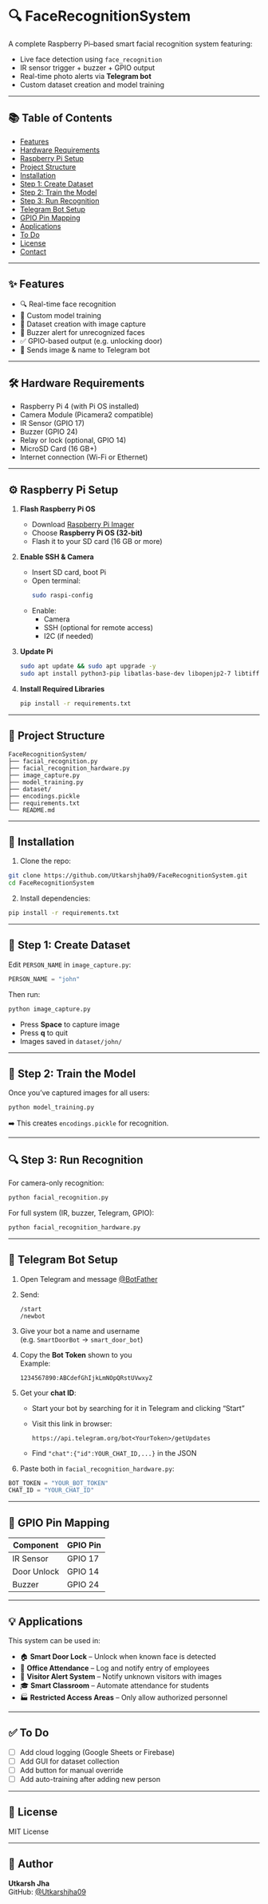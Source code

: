 
# 🔍 FaceRecognitionSystem

A complete Raspberry Pi–based smart facial recognition system featuring:
- Live face detection using `face_recognition`
- IR sensor trigger + buzzer + GPIO output
- Real-time photo alerts via **Telegram bot**
- Custom dataset creation and model training

---

## 📚 Table of Contents
- [Features](#-features)
- [Hardware Requirements](#-hardware-requirements)
- [Raspberry Pi Setup](#-raspberry-pi-setup)
- [Project Structure](#-project-structure)
- [Installation](#️-installation)
- [Step 1: Create Dataset](#-step-1-create-dataset)
- [Step 2: Train the Model](#-step-2-train-the-model)
- [Step 3: Run Recognition](#-step-3-run-recognition)
- [Telegram Bot Setup](#-telegram-bot-setup)
- [GPIO Pin Mapping](#-gpio-pin-mapping)
- [Applications](#-applications)
- [To Do](#-to-do)
- [License](#-license)
- [Contact](#-contact)

---

## ✨ Features

- 🔍 Real-time face recognition
- 🧠 Custom model training
- 🧾 Dataset creation with image capture
- 🔔 Buzzer alert for unrecognized faces
- ✅ GPIO-based output (e.g. unlocking door)
- 📨 Sends image & name to Telegram bot

---

## 🛠 Hardware Requirements

- Raspberry Pi 4 (with Pi OS installed)
- Camera Module (Picamera2 compatible)
- IR Sensor (GPIO 17)
- Buzzer (GPIO 24)
- Relay or lock (optional, GPIO 14)
- MicroSD Card (16 GB+)
- Internet connection (Wi-Fi or Ethernet)

---

## ⚙️ Raspberry Pi Setup

1. **Flash Raspberry Pi OS**
   - Download [Raspberry Pi Imager](https://www.raspberrypi.com/software/)
   - Choose **Raspberry Pi OS (32-bit)**
   - Flash it to your SD card (16 GB or more)

2. **Enable SSH & Camera**
   - Insert SD card, boot Pi
   - Open terminal:
     ```bash
     sudo raspi-config
     ```
   - Enable:
     - Camera
     - SSH (optional for remote access)
     - I2C (if needed)

3. **Update Pi**
   ```bash
   sudo apt update && sudo apt upgrade -y
   sudo apt install python3-pip libatlas-base-dev libopenjp2-7 libtiff5
   ```

4. **Install Required Libraries**
   ```bash
   pip install -r requirements.txt
   ```

---

## 📁 Project Structure

```
FaceRecognitionSystem/
├── facial_recognition.py
├── facial_recognition_hardware.py
├── image_capture.py
├── model_training.py
├── dataset/
├── encodings.pickle
├── requirements.txt
└── README.md
```

---

## 🧾 Installation

1. Clone the repo:
```bash
git clone https://github.com/Utkarshjha09/FaceRecognitionSystem.git
cd FaceRecognitionSystem
```

2. Install dependencies:
```bash
pip install -r requirements.txt
```

---

## 📸 Step 1: Create Dataset

Edit `PERSON_NAME` in `image_capture.py`:

```python
PERSON_NAME = "john"
```

Then run:
```bash
python image_capture.py
```

- Press **Space** to capture image
- Press **q** to quit
- Images saved in `dataset/john/`

---

## 🧠 Step 2: Train the Model

Once you’ve captured images for all users:

```bash
python model_training.py
```

➡️ This creates `encodings.pickle` for recognition.

---

## 🔍 Step 3: Run Recognition

For camera-only recognition:
```bash
python facial_recognition.py
```

For full system (IR, buzzer, Telegram, GPIO):
```bash
python facial_recognition_hardware.py
```

---

## 🤖 Telegram Bot Setup

1. Open Telegram and message [@BotFather](https://t.me/BotFather)

2. Send:
   ```
   /start
   /newbot
   ```

3. Give your bot a name and username  
   (e.g. `SmartDoorBot` → `smart_door_bot`)

4. Copy the **Bot Token** shown to you  
   Example:
   ```
   1234567890:ABCdefGhIjkLmNOpQRstUVwxyZ
   ```

5. Get your **chat ID**:
   - Start your bot by searching for it in Telegram and clicking “Start”
   - Visit this link in browser:  
     ```
     https://api.telegram.org/bot<YourToken>/getUpdates
     ```

   - Find `"chat":{"id":YOUR_CHAT_ID,...}` in the JSON

6. Paste both in `facial_recognition_hardware.py`:

```python
BOT_TOKEN = "YOUR_BOT_TOKEN"
CHAT_ID = "YOUR_CHAT_ID"
```

---

## 🧬 GPIO Pin Mapping

| Component      | GPIO Pin |
|----------------|----------|
| IR Sensor      | GPIO 17  |
| Door Unlock    | GPIO 14  |
| Buzzer         | GPIO 24  |

---

## 💡 Applications

This system can be used in:

- 🏠 **Smart Door Lock** – Unlock when known face is detected
- 🏢 **Office Attendance** – Log and notify entry of employees
- 🚪 **Visitor Alert System** – Notify unknown visitors with images
- 🎓 **Smart Classroom** – Automate attendance for students
- 🏭 **Restricted Access Areas** – Only allow authorized personnel

---

## ✅ To Do

- [ ] Add cloud logging (Google Sheets or Firebase)
- [ ] Add GUI for dataset collection
- [ ] Add button for manual override
- [ ] Add auto-training after adding new person

---

## 📜 License

MIT License

---

## 👤 Author

**Utkarsh Jha**  
GitHub: [@Utkarshjha09](https://github.com/Utkarshjha09)

